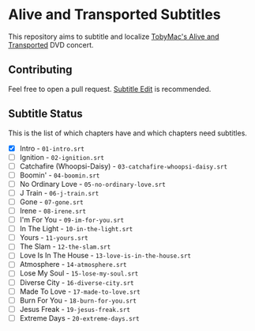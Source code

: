 # Alive and Transported Subtitles

This repository aims to subtitle and localize [TobyMac's Alive and Transported](https://www.discogs.com/Toby-Mac-Alive-And-Transported/release/4992187) DVD concert.

## Contributing
Feel free to open a pull request.
[Subtitle Edit](https://github.com/SubtitleEdit/subtitleedit) is recommended.

## Subtitle Status
This is the list of which chapters have and which chapters need subtitles.
- [x] Intro - `01-intro.srt`
- [ ] Ignition - `02-ignition.srt`
- [ ] Catchafire (Whoopsi-Daisy) - `03-catchafire-whoopsi-daisy.srt`
- [ ] Boomin' - `04-boomin.srt`
- [ ] No Ordinary Love - `05-no-ordinary-love.srt`
- [ ] J Train - `06-j-train.srt`
- [ ] Gone - `07-gone.srt`
- [ ] Irene - `08-irene.srt`
- [ ] I'm For You - `09-im-for-you.srt`
- [ ] In The Light - `10-in-the-light.srt`
- [ ] Yours - `11-yours.srt`
- [ ] The Slam - `12-the-slam.srt`
- [ ] Love Is In The House - `13-love-is-in-the-house.srt`
- [ ] Atmosphere - `14-atmosphere.srt`
- [ ] Lose My Soul - `15-lose-my-soul.srt`
- [ ] Diverse City - `16-diverse-city.srt`
- [ ] Made To Love - `17-made-to-love.srt`
- [ ] Burn For You - `18-burn-for-you.srt`
- [ ] Jesus Freak - `19-jesus-freak.srt`
- [ ] Extreme Days - `20-extreme-days.srt`
